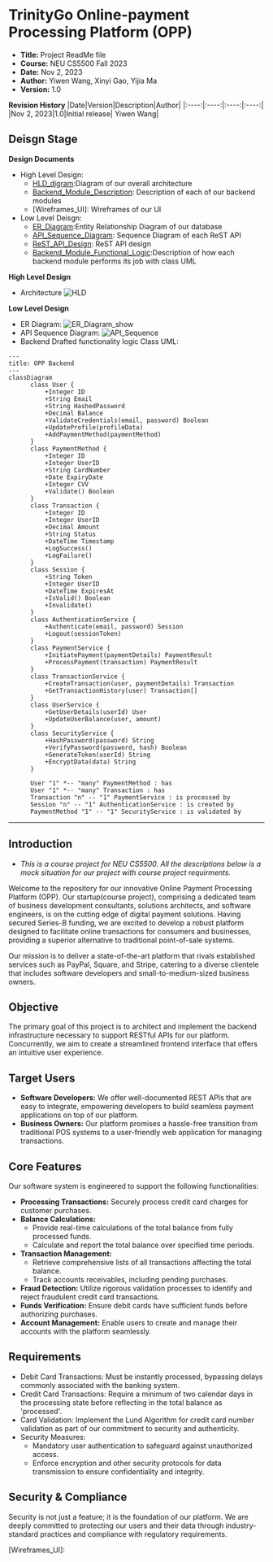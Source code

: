 # TrinityGo Online-payment Processing Platform (OPP)
- **Title:** Project ReadMe file
- **Course:** NEU CS5500 Fall 2023
- **Date:** Nov 2, 2023
- **Author:** Yiwen Wang, Xinyi Gao, Yijia Ma
- **Version:** 1.0

**Revision History**
|Date|Version|Description|Author|
|:----:|:----:|:----:|:----:|
|Nov 2, 2023|1.0|Initial release| Yiwen Wang|

## Deisgn Stage
**Design Documents**
- High Level Design:
    - [HLD_digram]:Diagram of our overall architecture
    - [Backend_Module_Description]: Description of each of our backend modules
    - [Wireframes_UI]: Wireframes of our UI
- Low Level Deisgn:
    - [ER_Diagram]:Entity Relationship Diagram of our database
    - [API_Sequence_Diagram]: Sequence Diagram of each ReST API
    - [ReST_API_Design]: ReST API design
    - [Backend_Module_Functional_Logic]:Description of how each backend module performs its job with class UML

**High Level Design**
- Architecture
![HLD](https://github.com/TrinityGo/opp-api/blob/main/design-documents/HLD.JPG)

**Low Level Design**
- ER Diagram:
![ER_Diagram_show](https://github.com/TrinityGo/opp-api/blob/main/design-documents/ER_Diagram_for_Online_Payment_System.jpeg)
- API Sequence Diagram:
![API_Sequence](https://github.com/TrinityGo/opp-api/blob/main/design-documents/Sequence_Diagram/Sequence_Diagram1.png)
- Backend Drafted functionality logic Class UML:
```mermaid
---
title: OPP Backend
---
classDiagram
      class User {
          +Integer ID
          +String Email
          +String HashedPassword
          +Decimal Balance
          +ValidateCredentials(email, password) Boolean
          +UpdateProfile(profileData)
          +AddPaymentMethod(paymentMethod)
      }
      class PaymentMethod {
          +Integer ID
          +Integer UserID
          +String CardNumber
          +Date ExpiryDate
          +Integer CVV
          +Validate() Boolean
      }
      class Transaction {
          +Integer ID
          +Integer UserID
          +Decimal Amount
          +String Status
          +DateTime Timestamp
          +LogSuccess()
          +LogFailure()
      }
      class Session {
          +String Token
          +Integer UserID
          +DateTime ExpiresAt
          +IsValid() Boolean
          +Invalidate()
      }
      class AuthenticationService {
          +Authenticate(email, password) Session
          +Logout(sessionToken)
      }
      class PaymentService {
          +InitiatePayment(paymentDetails) PaymentResult
          +ProcessPayment(transaction) PaymentResult
      }
      class TransactionService {
          +CreateTransaction(user, paymentDetails) Transaction
          +GetTransactionHistory(user) Transaction[]
      }
      class UserService {
          +GetUserDetails(userId) User
          +UpdateUserBalance(user, amount)
      }
      class SecurityService {
          +HashPassword(password) String
          +VerifyPassword(password, hash) Boolean
          +GenerateToken(userId) String
          +EncryptData(data) String
      }

      User "1" *-- "many" PaymentMethod : has
      User "1" *-- "many" Transaction : has
      Transaction "n" -- "1" PaymentService : is processed by
      Session "n" -- "1" AuthenticationService : is created by
      PaymentMethod "1" -- "1" SecurityService : is validated by
```

----------------

## Introduction
- *This is a course project for NEU CS5500. All the descriptions below is a mock situation for our project with course project requirments.*


Welcome to the repository for our innovative Online Payment Processing Platform (OPP). Our startup(course project), comprising a dedicated team of business development consultants, solutions architects, and software engineers, is on the cutting edge of digital payment solutions. Having secured Series-B funding, we are excited to develop a robust platform designed to facilitate online transactions for consumers and businesses, providing a superior alternative to traditional point-of-sale systems.


Our mission is to deliver a state-of-the-art platform that rivals established services such as PayPal, Square, and Stripe, catering to a diverse clientele that includes software developers and small-to-medium-sized business owners.

## Objective
The primary goal of this project is to architect and implement the backend infrastructure necessary to support RESTful APIs for our platform. Concurrently, we aim to create a streamlined frontend interface that offers an intuitive user experience.

## Target Users
- **Software Developers:** We offer well-documented REST APIs that are easy to integrate, empowering developers to build seamless payment applications on top of our platform.
- **Business Owners:** Our platform promises a hassle-free transition from traditional POS systems to a user-friendly web application for managing transactions.

## Core Features
Our software system is engineered to support the following functionalities:
- **Processing Transactions:** Securely process credit card charges for customer purchases.
- **Balance Calculations:**
    - Provide real-time calculations of the total balance from fully processed funds.
    - Calculate and report the total balance over specified time periods.
- **Transaction Management:**
    - Retrieve comprehensive lists of all transactions affecting the total balance.
    - Track accounts receivables, including pending purchases.
- **Fraud Detection:** Utilize rigorous validation processes to identify and reject fraudulent credit card transactions.
- **Funds Verification:** Ensure debit cards have sufficient funds before authorizing purchases.
- **Account Management:** Enable users to create and manage their accounts with the platform seamlessly.


## Requirements
- Debit Card Transactions: Must be instantly processed, bypassing delays commonly associated with the banking system.
- Credit Card Transactions: Require a minimum of two calendar days in the processing state before reflecting in the total balance as 'processed'.
- Card Validation: Implement the Lund Algorithm for credit card number validation as part of our commitment to security and authenticity.
- Security Measures:
    - Mandatory user authentication to safeguard against unauthorized access.
    - Enforce encryption and other security protocols for data transmission to ensure confidentiality and integrity.

## Security & Compliance
Security is not just a feature; it is the foundation of our platform. We are deeply committed to protecting our users and their data through industry-standard practices and compliance with regulatory requirements.


<!-- auto references -->
[ReST_API_Design]: https://github.com/TrinityGo/opp-api/blob/main/design-documents/ReST_API_design.md
[HLD_digram]:https://github.com/TrinityGo/opp-api/blob/main/design-documents/HLD.JPG
[Backend_Module_Description]: https://github.com/TrinityGo/opp-api/blob/main/design-documents/Backend_Module_Description.md
[ER_Diagram]:https://github.com/TrinityGo/opp-api/blob/main/design-documents/ER_Diagram_for_Online_Payment_System.jpeg
[Backend_Module_Functional_Logic]:https://github.com/TrinityGo/opp-api/blob/main/design-documents/Backend_Module_Functional_Logic.md
[API_Sequence_Diagram]: https://github.com/TrinityGo/opp-api/blob/main/design-documents/Sequence_Diagram/Sequence_Diagram1.png
[Wireframes_UI]:
